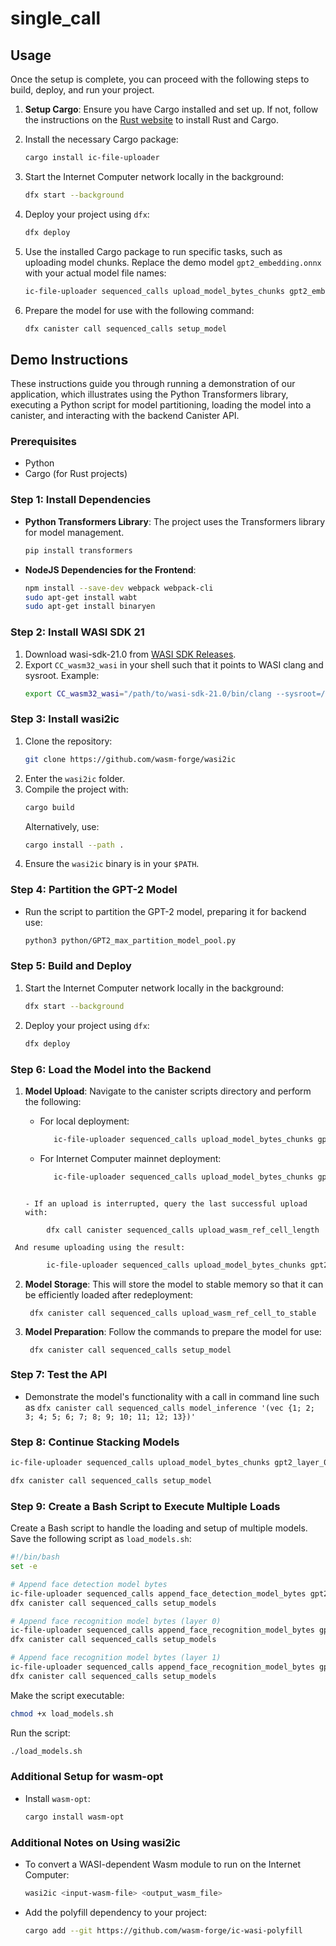 # single_call

## Usage

Once the setup is complete, you can proceed with the following steps to build, deploy, and run your project.

1. **Setup Cargo**: Ensure you have Cargo installed and set up. If not, follow the instructions on the [Rust website](https://www.rust-lang.org/tools/install) to install Rust and Cargo.

2. Install the necessary Cargo package:
   ```bash
   cargo install ic-file-uploader
   ```

3. Start the Internet Computer network locally in the background:
   ```bash
   dfx start --background
   ```

4. Deploy your project using `dfx`:
   ```bash
   dfx deploy
   ```

5. Use the installed Cargo package to run specific tasks, such as uploading model chunks. Replace the demo model `gpt2_embedding.onnx` with your actual model file names:
   ```bash
   ic-file-uploader sequenced_calls upload_model_bytes_chunks gpt2_embedding.onnx
   ```

6. Prepare the model for use with the following command:
   ```bash
   dfx canister call sequenced_calls setup_model
   ```
   
## Demo Instructions

These instructions guide you through running a demonstration of our application, which illustrates using the Python Transformers library, executing a Python script for model partitioning, loading the model into a canister, and interacting with the backend Canister API.

### Prerequisites

- Python
- Cargo (for Rust projects)

### Step 1: Install Dependencies

- **Python Transformers Library**: The project uses the Transformers library for model management.
  ```bash
  pip install transformers
  ```

- **NodeJS Dependencies for the Frontend**:
  ```bash
  npm install --save-dev webpack webpack-cli
  sudo apt-get install wabt
  sudo apt-get install binaryen
  ```

### Step 2: Install WASI SDK 21

1. Download wasi-sdk-21.0 from [WASI SDK Releases](https://github.com/WebAssembly/wasi-sdk/releases/tag/wasi-sdk-21).
2. Export `CC_wasm32_wasi` in your shell such that it points to WASI clang and sysroot. Example:
   ```bash
   export CC_wasm32_wasi="/path/to/wasi-sdk-21.0/bin/clang --sysroot=/path/to/wasi-sdk-21.0/share/wasi-sysroot"
   ```

### Step 3: Install wasi2ic

1. Clone the repository:
   ```bash
   git clone https://github.com/wasm-forge/wasi2ic
   ```
2. Enter the `wasi2ic` folder.
3. Compile the project with:
   ```bash
   cargo build
   ```
   Alternatively, use:
   ```bash
   cargo install --path .
   ```
4. Ensure the `wasi2ic` binary is in your `$PATH`.

### Step 4: Partition the GPT-2 Model

- Run the script to partition the GPT-2 model, preparing it for backend use:
  ```bash
  python3 python/GPT2_max_partition_model_pool.py
  ```


### Step 5: Build and Deploy

1. Start the Internet Computer network locally in the background:
   ```bash
   dfx start --background
   ```
2. Deploy your project using `dfx`:
   ```bash
   dfx deploy
   ```

### Step 6: Load the Model into the Backend

1. **Model Upload**: Navigate to the canister scripts directory and perform the following:

   - For local deployment:
     ```bash
        ic-file-uploader sequenced_calls upload_model_bytes_chunks gpt2_embedding.onnx
     ```

   - For Internet Computer mainnet deployment:
     ```bash
        ic-file-uploader sequenced_calls upload_model_bytes_chunks gpt2_embedding.onnx --network ic
    ```

   - If an upload is interrupted, query the last successful upload with:
```plaintext
        dfx call canister sequenced_calls upload_wasm_ref_cell_length
```
     And resume uploading using the result:
```bash
        ic-file-uploader sequenced_calls upload_model_bytes_chunks gpt2_embedding.onnx --offset <result number>
```

2. **Model Storage**: This will store the model to stable memory so that it can be efficiently loaded after redeployment:
   ```plaintext
    dfx canister call sequenced_calls upload_wasm_ref_cell_to_stable 
   ```

3. **Model Preparation**: Follow the commands to prepare the model for use:
   ```plaintext
    dfx canister call sequenced_calls setup_model
   ```

### Step 7: Test the API

- Demonstrate the model's functionality with a call in command line such as `dfx canister call sequenced_calls model_inference '(vec {1; 2; 3; 4; 5; 6; 7; 8; 9; 10; 11; 12; 13})'`


### Step 8: Continue Stacking Models

```bash
ic-file-uploader sequenced_calls upload_model_bytes_chunks gpt2_layer_0.onnx
```

```bash
dfx canister call sequenced_calls setup_model
```

### Step 9: Create a Bash Script to Execute Multiple Loads

Create a Bash script to handle the loading and setup of multiple models. Save the following script as `load_models.sh`:

```bash
#!/bin/bash
set -e

# Append face detection model bytes
ic-file-uploader sequenced_calls append_face_detection_model_bytes gpt2_embedding.onnx
dfx canister call sequenced_calls setup_models

# Append face recognition model bytes (layer 0)
ic-file-uploader sequenced_calls append_face_recognition_model_bytes gpt2_layer_0.onnx
dfx canister call sequenced_calls setup_models

# Append face recognition model bytes (layer 1)
ic-file-uploader sequenced_calls append_face_recognition_model_bytes gpt2_layer_1.onnx
dfx canister call sequenced_calls setup_models
```

Make the script executable:

```bash
chmod +x load_models.sh
```

Run the script:

```bash
./load_models.sh
```

### Additional Setup for wasm-opt

- Install `wasm-opt`:
  ```bash
  cargo install wasm-opt
  ```

### Additional Notes on Using wasi2ic

- To convert a WASI-dependent Wasm module to run on the Internet Computer:
  ```bash
  wasi2ic <input-wasm-file> <output_wasm_file>
  ```
- Add the polyfill dependency to your project:
  ```bash
  cargo add --git https://github.com/wasm-forge/ic-wasi-polyfill
  ```
